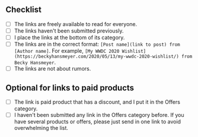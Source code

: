 ## Checklist
* [ ] The links are freely available to read for everyone.
* [ ] The links haven't been submitted previously.
* [ ] I place the links at the bottom of its category.
* [ ] The links are in the correct format: `[Post name](link to post) from [Author name]`. For example, `[My WWDC 2020 Wishlist](https://beckyhansmeyer.com/2020/05/13/my-wwdc-2020-wishlist/) from Becky Hansmeyer`.
* [ ] The links are not about rumors.

## Optional for links to paid products
* [ ] The link is paid product that has a discount, and I put it in the Offers category.
* [ ] I haven't been submitted any link in the Offers category before. If you have several products or offers, please just send in one link to avoid overwhelming the list.
